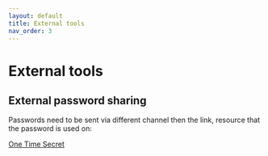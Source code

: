```yaml
---
layout: default
title: External tools
nav_order: 3
---
```


# External tools

## External password sharing

Passwords need to be sent via different channel then the link, resource that the password is used on:

[One Time Secret](https://onetimesecret.com/)